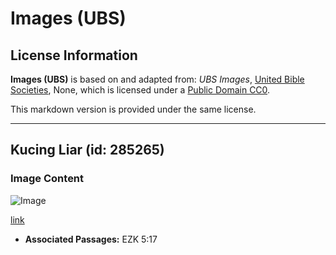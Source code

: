 # Images (UBS)

## License Information

**Images (UBS)** is based on and adapted from: _UBS Images_, [United Bible Societies](https://unitedbiblesocieties.org/), None, which is licensed under a [Public Domain CC0](https://creativecommons.org/public-domain/cc0/).

This markdown version is provided under the same license.



--------------------------------

## Kucing Liar (id: 285265)

### Image Content

![Image](https://cdn.aquifer.bible/aquifer-content/resources/Media/WEB-0916_wild_cat.jpg)

[link](https://cdn.aquifer.bible/aquifer-content/resources/Media/WEB-0916_wild_cat.jpg)

* **Associated Passages:** EZK 5:17

